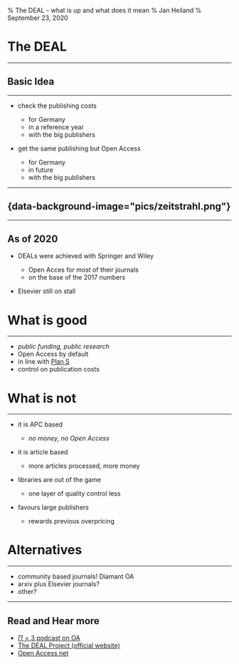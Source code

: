 % The DEAL - what is up and what does it mean
% Jan Heiland
% September 23, 2020

# The DEAL

---

## Basic Idea

---

 * check the publishing costs 
   * for Germany
   * in a reference year
   * with the big publishers

 * get the same publishing but Open Access
   * for Germany
   * in future 
   * with the big publishers

---

## {data-background-image="pics/zeitstrahl.png"}

---

## As of 2020

 * DEALs were achieved with Springer and Wiley
   * Open Acces for most of their journals
   * on the base of the 2017 numbers

 * Elsevier still on stall

# What is good

---

 * *public funding, public research*
 * Open Access by default
 * in line with [Plan S](https://www.coalition-s.org/plan_s_principles/)
 * control on publication costs


# What is not 

---

 * it is APC based
   * *no money, no Open Access*

 * it is article based
   * more articles processed, more money

 * libraries are out of the game
   * one layer of quality control less

 * favours large publishers
   * rewards previous overpricing


# Alternatives

---

 * community based journals! Diamant OA
 * arxiv plus Elsevier journals?
 * other? 

---

## Read and Hear more

 * [$\Pi=3$ podcast on OA](https://pi-ist-genau-3.de/open-access/)
 * [The DEAL Project (official website)](https://www.projekt-deal.de)
 * [Open Access net](https://open-access.net)
